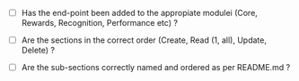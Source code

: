 - [ ] Has the end-point been added to the appropiate modulei (Core, Rewards, Recognition, Performance etc) ?
- [ ] Are the sections in the correct order (Create, Read (1, all), Update, Delete) ?
- [ ] Are the sub-sections correctly named and ordered as per README.md ?
 
